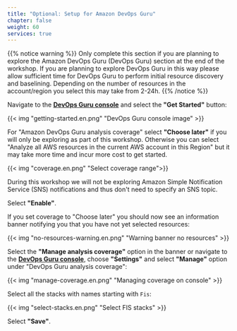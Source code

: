 ```yaml
---
title: "Optional: Setup for Amazon DevOps Guru"
chapter: false
weight: 60
services: true
---
```


{{% notice warning %}}
Only complete this section if you are planning to explore the Amazon DevOps Guru (DevOps Guru) section at the end of the workshop. If you are planning to explore DevOps Guru in this way please allow sufficient time for DevOps Guru to perform initial resource discovery and baselining. Depending on the number of resources in the account/region you select this may take from 2-24h.
{{% /notice %}}

Navigate to the [**DevOps Guru console**](https://console.aws.amazon.com/devops-guru/home?#/home) and select the **"Get Started"** button:

{{< img "getting-started.en.png" "DevOps Guru console image" >}}

For "Amazon DevOps Guru analysis coverage" select **"Choose later"** if you will only be exploring as part of this workshop. Otherwise you can select "Analyze all AWS resources in the current AWS account in this Region" but it may take more time and incur more cost to get started.

{{< img "coverage.en.png" "Select coverage range">}}

During this workshop we will not be exploring Amazon Simple Notification Service (SNS) notifications and thus don't need to specify an SNS topic. 

Select **"Enable"**.

If you set coverage to "Choose later" you should now see an information banner notifying you that you have not yet selected resources:

{{< img "no-resources-warning.en.png" "Warning banner no resources" >}}

Select the **"Manage analysis coverage"** option in the banner or navigate to the [**DevOps Guru console**](https://console.aws.amazon.com/devops-guru/home?#/home), choose **"Settings"** and select **"Manage"** option under "DevOps Guru analysis coverage":

{{< img "manage-coverage.en.png" "Managing coverage on console" >}}

Select all the stacks with names starting with `Fis`:

{{< img "select-stacks.en.png" "Select FIS stacks" >}}

Select **"Save"**.

